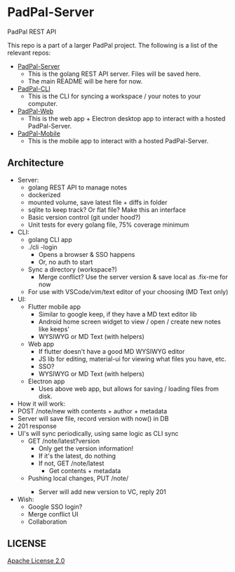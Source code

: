 # PadPal-Server
PadPal REST API 

This repo is a part of a larger PadPal project. The following is a list of the relevant repos:
- [PadPal-Server](https://github.com/ssebs/PadPal-Server/)
  - This is the golang REST API server. Files will be saved here.
  - The main README will be here for now.
- [PadPal-CLI](https://github.com/ssebs/PadPal-CLI/)
  - This is the CLI for syncing a workspace / your notes to your computer.
- [PadPal-Web](https://github.com/ssebs/PadPal-Server/)
  - This is the web app + Electron desktop app to interact with a hosted PadPal-Server.
- [PadPal-Mobile](https://github.com/ssebs/PadPal-Mobile)
  - This is the mobile app to interact with a hosted PadPal-Server.


## Architecture
- Server:
  - golang REST API to manage notes
  - dockerized
  - mounted volume, save latest file + diffs in folder
  - sqlite to keep track? Or flat file? Make this an interface
  - Basic version control (git under hood?)
  - Unit tests for every golang file, 75% coverage minimum
- CLI:
  - golang CLI app
  - ./cli -login 
    - Opens a browser & SSO happens
    - Or, no auth to start
  - Sync a directory (workspace?)
    - Merge conflict? Use the server version & save local as .fix-me for now
  - For use with VSCode/vim/text editor of your choosing (MD Text only)
- UI:
  - Flutter mobile app
    - Similar to google keep, if they have a MD text editor lib
    - Android home screen widget to view / open / create new notes like keeps'
    - WYSIWYG or MD Text (with helpers)
  - Web app
    - If flutter doesn't have a good MD WYSIWYG editor
    - JS lib for editing, material-ui for viewing what files you have, etc.
    - SSO?
    - WYSIWYG or MD Text (with helpers)
  - Electron app
    - Uses above web app, but allows for saving / loading files from disk.
- How it will work:
- POST /note/new with contents + author + metadata
- Server will save file, record version with now() in DB
- 201 response
- UI's will sync periodically, using same logic as CLI sync
  - GET /note/latest?version
    - Only get the version information! 
    - If it's the latest, do nothing
    - If not, GET /note/latest
      - Get contents + metadata
  - Pushing local changes, PUT /note/<id>
    - Server will add new version to VC, reply 201
- Wish:
  - Google SSO login?
  - Merge conflict UI
  - Collaboration

## LICENSE
[Apache License 2.0](./LICENSE)
